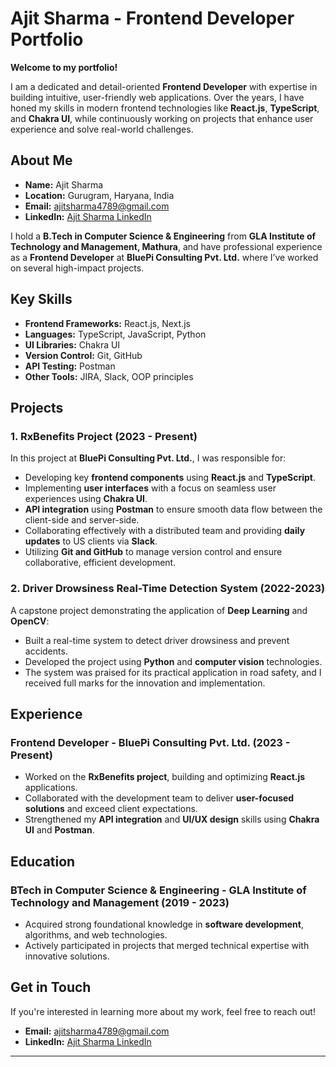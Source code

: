 

# Ajit Sharma - Frontend Developer Portfolio

**Welcome to my portfolio!**

I am a dedicated and detail-oriented **Frontend Developer** with expertise in building intuitive, user-friendly web applications. Over the years, I have honed my skills in modern frontend technologies like **React.js**, **TypeScript**, and **Chakra UI**, while continuously working on projects that enhance user experience and solve real-world challenges.

## About Me

- **Name:** Ajit Sharma
- **Location:** Gurugram, Haryana, India
- **Email:** [ajitsharma4789@gmail.com](mailto:ajitsharma4789@gmail.com)
- **LinkedIn:** [Ajit Sharma LinkedIn](https://www.linkedin.com/in/ajit-sharma-ajitcse20/)

I hold a **B.Tech in Computer Science & Engineering** from **GLA Institute of Technology and Management, Mathura**, and have professional experience as a **Frontend Developer** at **BluePi Consulting Pvt. Ltd.** where I’ve worked on several high-impact projects.

## Key Skills

- **Frontend Frameworks:** React.js, Next.js
- **Languages:** TypeScript, JavaScript, Python
- **UI Libraries:** Chakra UI
- **Version Control:** Git, GitHub
- **API Testing:** Postman
- **Other Tools:** JIRA, Slack, OOP principles

## Projects

### 1. RxBenefits Project (2023 - Present)
In this project at **BluePi Consulting Pvt. Ltd.**, I was responsible for:
- Developing key **frontend components** using **React.js** and **TypeScript**.
- Implementing **user interfaces** with a focus on seamless user experiences using **Chakra UI**.
- **API integration** using **Postman** to ensure smooth data flow between the client-side and server-side.
- Collaborating effectively with a distributed team and providing **daily updates** to US clients via **Slack**.
- Utilizing **Git and GitHub** to manage version control and ensure collaborative, efficient development.

### 2. Driver Drowsiness Real-Time Detection System (2022-2023)
A capstone project demonstrating the application of **Deep Learning** and **OpenCV**:
- Built a real-time system to detect driver drowsiness and prevent accidents.
- Developed the project using **Python** and **computer vision** technologies.
- The system was praised for its practical application in road safety, and I received full marks for the innovation and implementation.

## Experience

### Frontend Developer - BluePi Consulting Pvt. Ltd. (2023 - Present)
- Worked on the **RxBenefits project**, building and optimizing **React.js** applications.
- Collaborated with the development team to deliver **user-focused solutions** and exceed client expectations.
- Strengthened my **API integration** and **UI/UX design** skills using **Chakra UI** and **Postman**.

## Education

### BTech in Computer Science & Engineering - GLA Institute of Technology and Management (2019 - 2023)
- Acquired strong foundational knowledge in **software development**, algorithms, and web technologies.
- Actively participated in projects that merged technical expertise with innovative solutions.

## Get in Touch

If you're interested in learning more about my work, feel free to reach out!

- **Email:** ajitsharma4789@gmail.com
- **LinkedIn:** [Ajit Sharma LinkedIn](https://www.linkedin.com/in/ajit-sharma-ajitcse20/)

---


